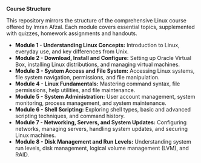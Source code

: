 **Course Structure**

This repository mirrors the structure of the comprehensive Linux course offered by Imran Afzal. Each module covers essential topics, supplemented with quizzes, homework assignments and handouts.

- **Module 1 - Understanding Linux Concepts:** Introduction to Linux, everyday use, and key differences from Unix.
- **Module 2 - Download, Install and Configure:** Setting up Oracle Virtual Box, installing Linux distributions, and managing virtual machines.
- **Module 3 - System Access and File System:** Accessing Linux systems, file system navigation, permissions, and file manipulation.
- **Module 4 - Linux Fundamentals:** Mastering command syntax, file permissions, help utilities, and file maintenance.
- **Module 5 - System Administration:** User account management, system monitoring, process management, and system maintenance.
- **Module 6 - Shell Scripting:** Exploring shell types, basic and advanced scripting techniques, and command history.
- **Module 7 - Networking, Servers, and System Updates:** Configuring networks, managing servers, handling system updates, and securing Linux machines.
- **Module 8 - Disk Management and Run Levels:** Understanding system run levels, disk management, logical volume management (LVM), and RAID.
